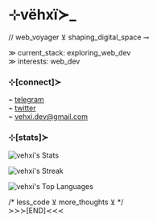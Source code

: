 # ⊹vëhxï≻_  

// web_voyager ⊻ shaping_digital_space ⊸  

≫ current_stack: exploring_web_dev  
≫ interests: web_dev

### ⊹[connect]≻  
⌁ [telegram](https://t.me/vehxi)  
⌁ [twitter](https://twitter.com/v3hx1)  
⌁ vehxi.dev@gmail.com

### ⊹[stats]≻  
![vehxi's Stats](https://github-readme-stats.vercel.app/api?username=vehxi&theme=great-gatsby&show_icons=true&hide_border=true&count_private=true)

![vehxi's Streak](https://github-readme-streak-stats.herokuapp.com/?user=vehxi&theme=great-gatsby&hide_border=true)

![vehxi's Top Languages](https://github-readme-stats.vercel.app/api/top-langs/?username=vehxi&theme=great-gatsby&show_icons=true&hide_border=true&layout=compact)

/* less_code ⊻ more_thoughts ⊻ */  
≻≻≻[END]≺≺≺
